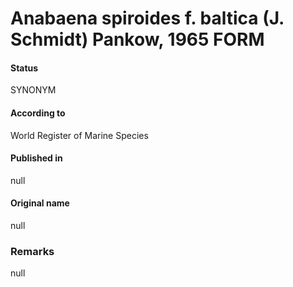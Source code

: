 Anabaena spiroides f. baltica (J. Schmidt) Pankow, 1965 FORM
=======

#### Status
SYNONYM

#### According to
World Register of Marine Species

#### Published in
null

#### Original name
null

### Remarks
null